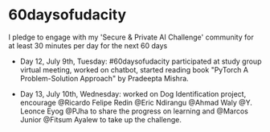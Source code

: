 # 60daysofudacity
I pledge to engage with my 'Secure &amp; Private AI Challenge' community for at least 30 minutes per day for the next 60 days


- Day 12, July 9th, Tuesday: #60daysofudacity participated at study group virtual meeting, worked on chatbot, started reading book "PyTorch A Problem-Solution Approach" by Pradeepta Mishra.

- Day 13, July 10th, Wednesday: worked on Dog Identification project, encourage @Ricardo Felipe Redin @Eric Ndirangu @Ahmad Waly @Y. Leonce Eyog  @PJha to share the progress on learning and @Marcos Junior @Fitsum Ayalew to take up the challenge.
